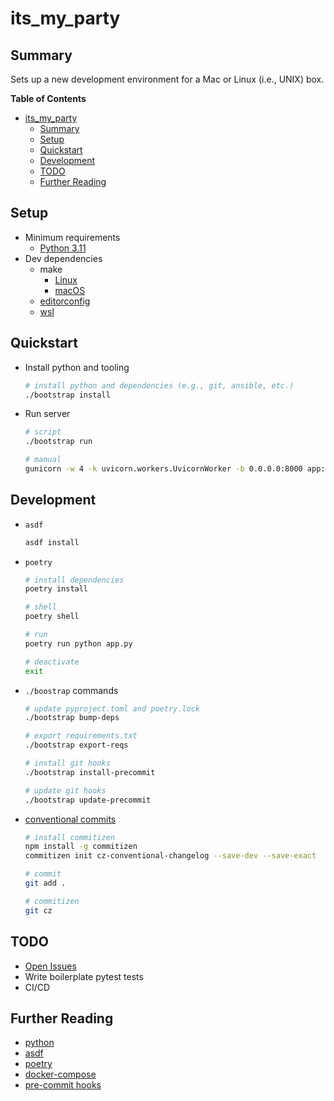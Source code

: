 # its_my_party

## Summary
Sets up a new development environment for a Mac or Linux (i.e., UNIX) box.

**Table of Contents**
* [its\_my\_party](#its_my_party)
  * [Summary](#summary)
  * [Setup](#setup)
  * [Quickstart](#quickstart)
  * [Development](#development)
  * [TODO](#todo)
  * [Further Reading](#further-reading)

## Setup
* Minimum requirements
  * [Python 3.11](https://www.python.org/downloads/)
* Dev dependencies
  * make
    * [Linux](https://www.gnu.org/software/make/)
    * [macOS](https://www.freecodecamp.org/news/install-xcode-command-line-tools/)
  * [editorconfig](https://editorconfig.org/)
  * [wsl](https://docs.microsoft.com/en-us/windows/wsl/setup/environment)

## Quickstart
* Install python and tooling
    ```bash
    # install python and dependencies (e.g., git, ansible, etc.)
    ./bootstrap install
    ```
* Run server
    ```bash
    # script
    ./bootstrap run

    # manual
    gunicorn -w 4 -k uvicorn.workers.UvicornWorker -b 0.0.0.0:8000 app:app --reload
    ```

## Development
* `asdf`
    ```bash
    asdf install
    ```
* `poetry`
    ```bash
    # install dependencies
    poetry install

    # shell
    poetry shell

    # run
    poetry run python app.py

    # deactivate
    exit
    ```
* `./boostrap` commands
    ```bash
    # update pyproject.toml and poetry.lock
    ./bootstrap bump-deps

    # export requirements.txt
    ./bootstrap export-reqs

    # install git hooks
    ./bootstrap install-precommit

    # update git hooks
    ./bootstrap update-precommit
    ```
* [conventional commits](https://www.conventionalcommits.org/en/v1.0.0/)
    ```bash
    # install commitizen
    npm install -g commitizen
    commitizen init cz-conventional-changelog --save-dev --save-exact

    # commit
    git add .

    # commitizen
    git cz
    ```

## TODO
* [Open Issues](https://github.com/pythoninthegrass/its_my_party/issues)
* Write boilerplate pytest tests
* CI/CD

## Further Reading
* [python](https://www.python.org/)
* [asdf](https://asdf-vm.com/guide/getting-started.html#_2-download-asdf)
* [poetry](https://python-poetry.org/docs/)
* [docker-compose](https://docs.docker.com/compose/install/)
* [pre-commit hooks](https://pre-commit.com/)
